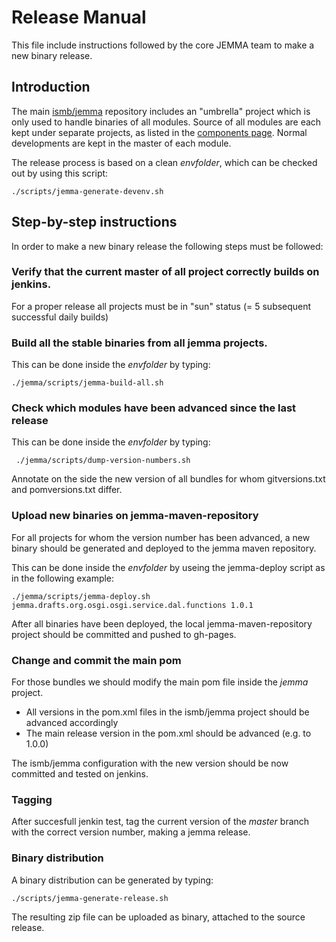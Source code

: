 # Release Manual

This file include instructions followed by the core JEMMA team to make a new binary release.

## Introduction

The main [ismb/jemma](https://github.com/ismb/jemma) repository includes an "umbrella" project which is only used to handle binaries of all modules.
Source of all modules are each kept under separate projects, as listed in the [components page](http://ismb.github.io/jemma/components.html).
Normal developments are kept in the master of each module.

The release process is based on a clean *envfolder*, which can be checked out by using this script:

```
./scripts/jemma-generate-devenv.sh
```
 
## Step-by-step instructions

In order to make a new binary release the following steps must be followed:

### Verify that the current master of all project correctly builds on jenkins.

For a proper release all projects must be in "sun" status (= 5 subsequent successful daily builds)

### Build all the stable binaries from all jemma projects. 

This can be done inside the *envfolder* by typing:

```
./jemma/scripts/jemma-build-all.sh
```

### Check which modules have been advanced since the last release

This can be done inside the *envfolder* by typing:

```
 ./jemma/scripts/dump-version-numbers.sh
```

Annotate on the side the new version of all bundles for whom gitversions.txt and pomversions.txt differ.


### Upload new binaries on jemma-maven-repository

For all projects for whom the version number has been advanced, a new binary should be generated and deployed to the jemma maven repository.

This can be done inside the *envfolder* by useing the jemma-deploy script as in the following example:

```
./jemma/scripts/jemma-deploy.sh jemma.drafts.org.osgi.osgi.service.dal.functions 1.0.1
```

After all binaries have been deployed, the local jemma-maven-repository project should be committed and pushed to gh-pages.

### Change and commit the main pom

For those bundles we should modify the main pom file inside the *jemma* project.

- All versions in the pom.xml files in the ismb/jemma project should be advanced accordingly
- The main release version in the pom.xml should be advanced (e.g. to 1.0.0)

The ismb/jemma configuration with the new version should be now committed and tested on jenkins.

### Tagging

After succesfull jenkin test, tag the current version of the *master* branch with the correct version number, making a jemma release.

### Binary distribution

A binary distribution can be generated by typing:

```
./scripts/jemma-generate-release.sh
```

The resulting zip file can be uploaded as binary, attached to the source release.

